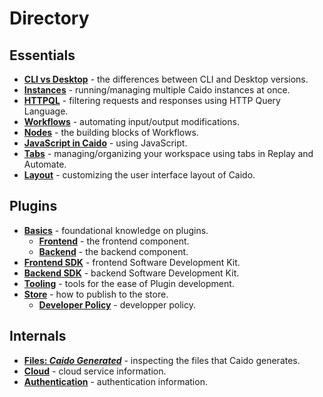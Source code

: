 # Directory

## Essentials

- **[CLI vs Desktop](./essentials/cli_vs_desktop.md)** - the differences between CLI and Desktop versions.
- **[Instances](./essentials/instances.md)** - running/managing multiple Caido instances at once.
- **[HTTPQL](./essentials/httpql.md)** - filtering requests and responses using HTTP Query Language.
- **[Workflows](./essentials/workflows.md)** - automating input/output modifications.
- **[Nodes](./essentials/workflows/nodes/nodes.md)** - the building blocks of Workflows.
- **[JavaScript in Caido](./essentials/workflows/js_in_caido.md)** - using JavaScript.
- **[Tabs](./essentials/tabs.md)** - managing/organizing your workspace using tabs in Replay and Automate.
- **[Layout](./essentials/layout.md)** - customizing the user interface layout of Caido.

## Plugins

- **[Basics](./plugins/plugin_basics.md)** - foundational knowledge on plugins.
  - **[Frontend](./plugins/frontend.md)** - the frontend component.
  - **[Backend](./plugins/backend.md)** - the backend component.
- **[Frontend SDK](./plugins/frontend_sdk.md)** - frontend Software Development Kit.
- **[Backend SDK](./plugins/backend_sdk.md)** - backend Software Development Kit.
- **[Tooling](./plugins/plugin_tooling.md)** - tools for the ease of Plugin development.
- **[Store](./plugins/store.md)** - how to publish to the store.
  - **[Developer Policy](./plugins/developer_policy.md)** - developper policy.

## Internals

- **[Files: _Caido Generated_](./internals/files.md)** - inspecting the files that Caido generates.
- **[Cloud](./internals/cloud.md)** - cloud service information.
- **[Authentication](./internals/authentication.md)** - authentication information.
